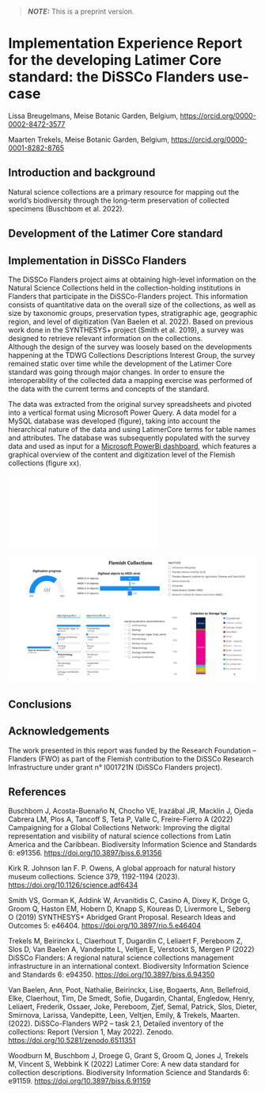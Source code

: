 > **_NOTE:_**  This is a preprint version.

# Implementation Experience Report for the developing Latimer Core standard: the DiSSCo Flanders use-case

Lissa Breugelmans, Meise Botanic Garden, Belgium, https://orcid.org/0000-0002-8472-3577

Maarten Trekels, Meise Botanic Garden, Belgium, https://orcid.org/0000-0001-8282-8765

## Introduction and background
Natural science collections are a primary resource for mapping out the world’s biodiversity through the long-term preservation of collected specimens (Buschbom et al. 2022). 


## Development of the Latimer Core standard

## Implementation in DiSSCo Flanders
The DiSSCo Flanders project aims at obtaining high-level information on the Natural Science Collections held in the collection-holding institutions in Flanders that participate in the DiSSCo-Flanders project. This information consists of quantitative data on the overall size of the collections, as well as size by taxonomic groups, preservation types, stratigraphic age, geographic region, and level of digitization (Van Baelen et al. 2022). Based on previous work done in the SYNTHESYS+ project (Smith et al. 2019), a survey was designed to retrieve relevant information on the collections.  
Although the design of the survey was loosely based on the developments happening at the TDWG Collections Descriptions Interest Group, the survey remained static over time while the development of the Latimer Core standard was going through major changes. In order to ensure the interoperability of the collected data a mapping exercise was performed of the data with the current terms and concepts of the standard.

The data was extracted from the original survey spreadsheets and pivoted into a vertical format using Microsoft Power Query. A data model for a MySQL database was developed (figure), taking into account the hierarchical nature of the data and using LatimerCore terms for table names and attributes. The database was subsequently populated with the survey data and used as input for a [Microsoft PowerBi dashboard](https://app.powerbi.com/view?r=eyJrIjoiNTgyYmEyNWQtOGE2My00NWVkLTkyN2YtYzBjZDI4M2I2MDI1IiwidCI6ImQ4NjA5MTVlLWI4YmUtNGY3Yi04NmJlLWUxNzNjMTgyZWFhZiIsImMiOjl9), which features a graphical overview of the content and digitization level of the Flemish collections (figure xx).

![Database Model](./images/database_model.pdf)

![DiSSCo Flanders dashboard](./images/dashboard.png "Figure 2: The DiSSCo Flanders PowerBI dashboard")


## Conclusions

## Acknowledgements
The work presented in this report was funded by the Research Foundation – Flanders (FWO) as part of the Flemish contribution to the DiSSCo Research Infrastructure under grant n° I001721N (DiSSCo Flanders project).


## References
Buschbom J, Acosta-Buenaño N, Chocho VE, Irazábal JR, Macklin J, Ojeda Cabrera LM, Plos A, Tancoff S, Teta P, Valle C, Freire-Fierro A (2022) Campaigning for a Global Collections Network: Improving the digital representation and visibility of natural science collections from Latin America and the Caribbean. Biodiversity Information Science and Standards 6: e91356. https://doi.org/10.3897/biss.6.91356 

Kirk R. Johnson Ian F. P. Owens, A global approach for natural history museum collections. Science 379, 1192-1194 (2023). https://doi.org/10.1126/science.adf6434 

Smith VS, Gorman K, Addink W, Arvanitidis C, Casino A, Dixey K, Dröge G, Groom Q, Haston EM, Hobern D, Knapp S, Koureas D, Livermore L, Seberg O (2019) SYNTHESYS+ Abridged Grant Proposal. Research Ideas and Outcomes 5: e46404. https://doi.org/10.3897/rio.5.e46404 

Trekels M, Beirinckx L, Claerhout T, Dugardin C, Leliaert F, Pereboom Z, Slos D, Van Baelen A, Vandepitte L, Veltjen E, Verstockt S, Mergen P (2022) DiSSCo Flanders: A regional natural science collections management infrastructure in an international context. Biodiversity Information Science and Standards 6: e94350. https://doi.org/10.3897/biss.6.94350 

Van Baelen, Ann, Poot, Nathalie, Beirinckx, Lise, Bogaerts, Ann, Bellefroid, Elke, Claerhout, Tim, De Smedt, Sofie, Dugardin, Chantal, Engledow, Henry, Leliaert, Frederik, Ossaer, Joke, Pereboom, Zjef, Semal, Patrick, Slos, Dieter, Smirnova, Larissa, Vandepitte, Leen, Veltjen, Emily, & Trekels, Maarten. (2022). DiSSCo-Flanders WP2 – task 2.1, Detailed inventory of the collections: Report (Version 1, May 2022). Zenodo. https://doi.org/10.5281/zenodo.6511351  

Woodburn M, Buschbom J, Droege G, Grant S, Groom Q, Jones J, Trekels M, Vincent S, Webbink K (2022) Latimer Core: A new data standard for collection descriptions. Biodiversity Information Science and Standards 6: e91159. https://doi.org/10.3897/biss.6.91159 

